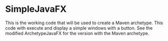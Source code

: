# SimpleJavaFX
This is the working code that will be used to create a Maven archetype. This code with execute and display a simple windows with a button. See the modified ArchetypeJavaFX for the version with the Maven archetype.

